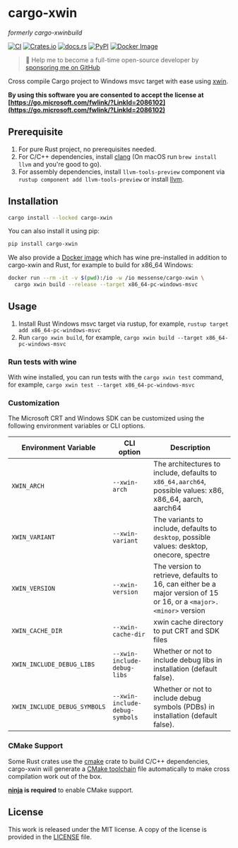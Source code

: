 # cargo-xwin

_formerly cargo-xwinbuild_

[![CI](https://github.com/rust-cross/cargo-xwin/workflows/CI/badge.svg)](https://github.com/rust-cross/cargo-xwin/actions?query=workflow%3ACI)
[![Crates.io](https://img.shields.io/crates/v/cargo-xwin.svg)](https://crates.io/crates/cargo-xwin)
[![docs.rs](https://docs.rs/cargo-xwin/badge.svg)](https://docs.rs/cargo-xwin/)
[![PyPI](https://img.shields.io/pypi/v/cargo-xwin.svg)](https://pypi.org/project/cargo-xwin)
[![Docker Image](https://img.shields.io/docker/pulls/messense/cargo-xwin.svg?maxAge=2592000)](https://hub.docker.com/r/messense/cargo-xwin/)

> 🚀 Help me to become a full-time open-source developer by [sponsoring me on GitHub](https://github.com/sponsors/messense)

Cross compile Cargo project to Windows msvc target with ease using [xwin](https://github.com/Jake-Shadle/xwin).

**By using this software you are consented to accept the license at [https://go.microsoft.com/fwlink/?LinkId=2086102](https://go.microsoft.com/fwlink/?LinkId=2086102)**

## Prerequisite

1. For pure Rust project, no prerequisites needed.
2. For C/C++ dependencies, install [clang](https://clang.llvm.org/) (On macOS run `brew install llvm` and you're good to go).
3. For assembly dependencies, install `llvm-tools-preview` component via `rustup component add llvm-tools-preview` or install [llvm](https://llvm.org).

## Installation

```bash
cargo install --locked cargo-xwin
```

You can also install it using pip:

```bash
pip install cargo-xwin
```

We also provide a [Docker image](https://hub.docker.com/r/messense/cargo-xwin) which has wine pre-installed in addition to cargo-xwin and Rust,
for example to build for x86_64 Windows:

```bash
docker run --rm -it -v $(pwd):/io -w /io messense/cargo-xwin \
  cargo xwin build --release --target x86_64-pc-windows-msvc
```

## Usage

1. Install Rust Windows msvc target via rustup, for example, `rustup target add x86_64-pc-windows-msvc`
2. Run `cargo xwin build`, for example, `cargo xwin build --target x86_64-pc-windows-msvc`

### Run tests with wine

With wine installed, you can run tests with the `cargo xwin test` command,
for example, `cargo xwin test --target x86_64-pc-windows-msvc`

### Customization

The Microsoft CRT and Windows SDK can be customized using the following environment variables or CLI options.

| Environment Variable         | CLI option                     | Description                                                                                                        |
| ---------------------------- | ------------------------------ | ------------------------------------------------------------------------------------------------------------------ |
| `XWIN_ARCH`                  | `--xwin-arch`                  | The architectures to include, defaults to `x86_64,aarch64`, possible values: x86, x86_64, aarch, aarch64           |
| `XWIN_VARIANT`               | `--xwin-variant`               | The variants to include, defaults to `desktop`, possible values: desktop, onecore, spectre                         |
| `XWIN_VERSION`               | `--xwin-version`               | The version to retrieve, defaults to 16, can either be a major version of 15 or 16, or a `<major>.<minor>` version |
| `XWIN_CACHE_DIR`             | `--xwin-cache-dir`             | xwin cache directory to put CRT and SDK files                                                                      |
| `XWIN_INCLUDE_DEBUG_LIBS`    | `--xwin-include-debug-libs`    | Whether or not to include debug libs in installation (default false).                                              |
| `XWIN_INCLUDE_DEBUG_SYMBOLS` | `--xwin-include-debug-symbols` | Whether or not to include debug symbols (PDBs) in installation (default false).                                    |

### CMake Support

Some Rust crates use the [cmake](https://github.com/alexcrichton/cmake-rs) crate to build C/C++ dependencies,
cargo-xwin will generate a [CMake toolchain](https://cmake.org/cmake/help/latest/manual/cmake-toolchains.7.html) file
automatically to make cross compilation work out of the box.

**[ninja](https://ninja-build.org/) is required** to enable CMake support.

## License

This work is released under the MIT license. A copy of the license is provided
in the [LICENSE](./LICENSE) file.
